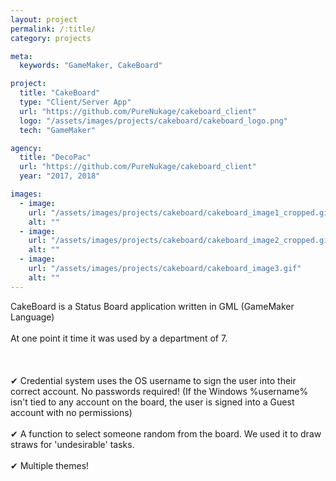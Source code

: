 ```yaml
---
layout: project
permalink: /:title/
category: projects

meta:
  keywords: "GameMaker, CakeBoard"

project:
  title: "CakeBoard"
  type: "Client/Server App"
  url: "https://github.com/PureNukage/cakeboard_client"
  logo: "/assets/images/projects/cakeboard/cakeboard_logo.png"
  tech: "GameMaker"

agency:
  title: "DecoPac"
  url: "https://github.com/PureNukage/cakeboard_client"
  year: "2017, 2018"

images:
  - image:
    url: "/assets/images/projects/cakeboard/cakeboard_image1_cropped.gif"
    alt: ""
  - image:
    url: "/assets/images/projects/cakeboard/cakeboard_image2_cropped.gif"
    alt: ""
  - image:
    url: "/assets/images/projects/cakeboard/cakeboard_image3.gif"
    alt: ""
---
```

<p>CakeBoard is a Status Board application written in GML (GameMaker Language)<br>
<br>
At one point it time it was used by a department of 7.<br>
<br>
<br>
<br>
✔ Credential system uses the OS username to sign the user into their correct account. No passwords required! (If the Windows %username% isn't tied to any account on the board, the user is signed into a Guest account with no permissions)<br>
<br>
✔ A function to select someone random from the board. We used it to draw straws for 'undesirable' tasks.<br>
<br>
✔ Multiple themes!<br>
<br>
 </p>